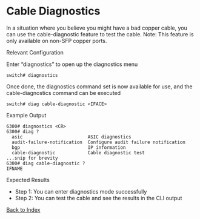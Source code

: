 # Cable Diagnostics 

In a situation where you believe you might have a bad copper cable, you can use the cable-diagnostic feature to test the cable. Note: This feature is only available on non-SFP copper ports. 

Relevant Configuration 

Enter “diagnostics” to open up the diagnostics menu 

```
switch# diagnostics
```

Once done, the diagnostics command set is now available for use, and the cable-diagnostics command can be executed 

```
switch# diag cable-diagnostic <IFACE>
```

Example Output 

```
6300# diagnostics <CR>
6300# diag ?
  asic                        ASIC diagnostics
  audit-failure-notification  Configure audit failure notification
  bgp                         IP information
  cable-diagnostic            Cable diagnostic test
...snip for brevity
6300# diag cable-diagnostic ?
IFNAME  
```

Expected Results 

* Step 1: You can enter diagnostics mode successfully
* Step 2: You can test the cable and see the results in the CLI output 


[Back to Index](#index)

